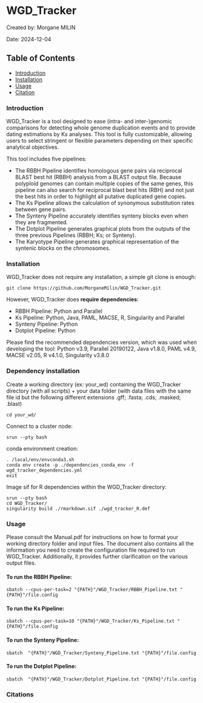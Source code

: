 # WGD_Tracker
Created by: Morgane MILIN

Date: 2024-12-04

## Table of Contents
- [Introduction](#introduction)
- [Installation](#installation)
- [Usage](#usage)
- [Citation](#citation)

### Introduction
WGD_Tracker is a tool designed to ease (intra- and inter-)genomic comparisons for detecting whole genome duplication events and to provide dating estimations by Ks analyses. This tool is fully customizable, allowing users to select stringent or flexible parameters depending on their specific analytical objectives.

This tool includes five pipelines:
* The RBBH Pipeline identifies homologous gene pairs via reciprocal BLAST best hit (RBBH) analysis from a BLAST output file. Because polyploid genomes can contain multiple copies of the same genes, this pipeline can also search for reciprocal blast best hits (RBH) and not just the best hits in order to highlight all putative duplicated gene copies.
* The Ks Pipeline allows the calculation of synonymous substitution rates between gene pairs.
* The Synteny Pipeline accurately identifies synteny blocks even when they are fragmented.
* The Dotplot Pipeline generates graphical plots from the outputs of the three previous Pipelines (RBBH; Ks; or Synteny).
* The Karyotype Pipeline generates graphical representation of the syntenic blocks on the chromosomes.

### Installation 
WGD_Tracker does not require any installation, a simple git clone is enough:

	git clone https://github.com/MorganeMilin/WGD_Tracker.git 

However, WGD_Tracker does **require dependencies**:
- RBBH Pipeline: Python and Parallel
- Ks Pipeline: Python, Java, PAML, MACSE, R, Singularity and Parallel
- Synteny Pipeline: Python
- Dotplot Pipeline: Python

Please find the recommended dependencies version, which was used when developing the tool: Python v3.9, Parallel 20190122, Java v1.8.0, PAML v4.9, MACSE v2.05, R v4.1.0, Singularity v3.8.0

### Dependency installation
Create a working directory (ex: your_wd) containing the WGD_Tracker directory (with all scripts) + your data folder (with data files with the same file id but the following different extensions .gff; .fasta; .cds; .masked; .blast)

	cd your_wd/

Connect to a cluster node: 

	srun --pty bash
 
conda environment creation: 

 	. /local/env/envconda3.sh
	conda env create -p ./dependencies_conda_env -f wgd_tracker_dependencies.yml
 	exit

Image sif for R dependencies within the WGD_Tracker directory:

	srun --pty bash
 	cd WGD_Tracker/
 	singularity build ./rmarkdown.sif ./wgd_tracker_R.def

### Usage
Please consult the Manual.pdf for instructions on how to format your working directory folder and input files. The document also contains all the information you need to create the configuration file required to run WGD_Tracker. Additionally, it provides further clarification on the various output files.

#### To run the RBBH Pipeline:
	sbatch --cpus-per-task=2 "{PATH}"/WGD_Tracker/RBBH_Pipeline.txt "{PATH}"/file.config

#### To run the Ks Pipeline:
 	sbatch --cpus-per-task=10 "{PATH}"/WGD_Tracker/Ks_Pipeline.txt "{PATH}"/file.config

#### To run the Synteny Pipeline:
  	sbatch  "{PATH}"/WGD_Tracker/Synteny_Pipeline.txt "{PATH}"/file.config

#### To run the Dotplot Pipeline:
   	sbatch  "{PATH}"/WGD_Tracker/Dotplot_Pipeline.txt "{PATH}"/file.config

### Citations

